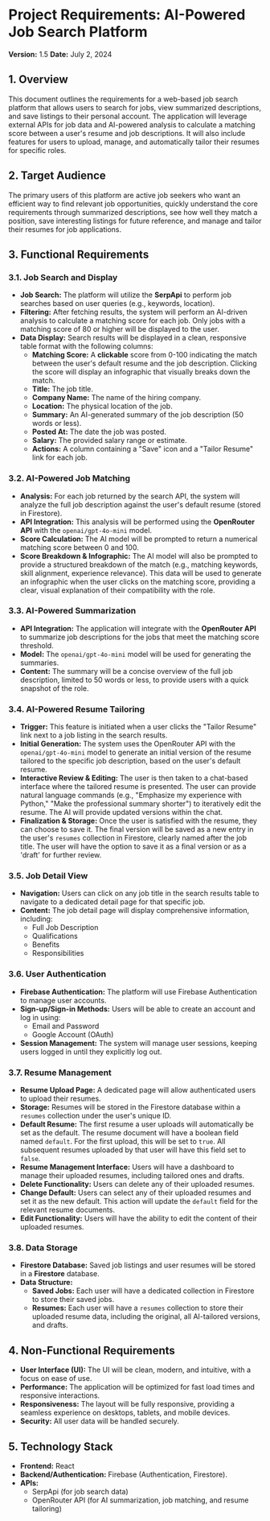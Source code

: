 # **Project Requirements: AI-Powered Job Search Platform**

**Version:** 1.5 **Date:** July 2, 2024

## **1\. Overview**

This document outlines the requirements for a web-based job search platform that allows users to search for jobs, view summarized descriptions, and save listings to their personal account. The application will leverage external APIs for job data and AI-powered analysis to calculate a matching score between a user's resume and job descriptions. It will also include features for users to upload, manage, and automatically tailor their resumes for specific roles.

## **2\. Target Audience**

The primary users of this platform are active job seekers who want an efficient way to find relevant job opportunities, quickly understand the core requirements through summarized descriptions, see how well they match a position, save interesting listings for future reference, and manage and tailor their resumes for job applications.

## **3\. Functional Requirements**

### **3.1. Job Search and Display**

* **Job Search:** The platform will utilize the **SerpApi** to perform job searches based on user queries (e.g., keywords, location).  
* **Filtering:** After fetching results, the system will perform an AI-driven analysis to calculate a matching score for each job. Only jobs with a matching score of 80 or higher will be displayed to the user.  
* **Data Display:** Search results will be displayed in a clean, responsive table format with the following columns:  
  * **Matching Score:** A **clickable** score from 0-100 indicating the match between the user's default resume and the job description. Clicking the score will display an infographic that visually breaks down the match.  
  * **Title:** The job title.  
  * **Company Name:** The name of the hiring company.  
  * **Location:** The physical location of the job.  
  * **Summary:** An AI-generated summary of the job description (50 words or less).  
  * **Posted At:** The date the job was posted.  
  * **Salary:** The provided salary range or estimate.  
  * **Actions:** A column containing a "Save" icon and a "Tailor Resume" link for each job.

### **3.2. AI-Powered Job Matching**

* **Analysis:** For each job returned by the search API, the system will analyze the full job description against the user's default resume (stored in Firestore).  
* **API Integration:** This analysis will be performed using the **OpenRouter API** with the `openai/gpt-4o-mini` model.  
* **Score Calculation:** The AI model will be prompted to return a numerical matching score between 0 and 100\.  
* **Score Breakdown & Infographic:** The AI model will also be prompted to provide a structured breakdown of the match (e.g., matching keywords, skill alignment, experience relevance). This data will be used to generate an infographic when the user clicks on the matching score, providing a clear, visual explanation of their compatibility with the role.

### **3.3. AI-Powered Summarization**

* **API Integration:** The application will integrate with the **OpenRouter API** to summarize job descriptions for the jobs that meet the matching score threshold.  
* **Model:** The `openai/gpt-4o-mini` model will be used for generating the summaries.  
* **Content:** The summary will be a concise overview of the full job description, limited to 50 words or less, to provide users with a quick snapshot of the role.

### **3.4. AI-Powered Resume Tailoring**

* **Trigger:** This feature is initiated when a user clicks the "Tailor Resume" link next to a job listing in the search results.  
* **Initial Generation:** The system uses the OpenRouter API with the `openai/gpt-4o-mini` model to generate an initial version of the resume tailored to the specific job description, based on the user's default resume.  
* **Interactive Review & Editing:** The user is then taken to a chat-based interface where the tailored resume is presented. The user can provide natural language commands (e.g., "Emphasize my experience with Python," "Make the professional summary shorter") to iteratively edit the resume. The AI will provide updated versions within the chat.  
* **Finalization & Storage:** Once the user is satisfied with the resume, they can choose to save it. The final version will be saved as a new entry in the user's `resumes` collection in Firestore, clearly named after the job title. The user will have the option to save it as a final version or as a 'draft' for further review.

### **3.5. Job Detail View**

* **Navigation:** Users can click on any job title in the search results table to navigate to a dedicated detail page for that specific job.  
* **Content:** The job detail page will display comprehensive information, including:  
  * Full Job Description  
  * Qualifications  
  * Benefits  
  * Responsibilities

### **3.6. User Authentication**

* **Firebase Authentication:** The platform will use Firebase Authentication to manage user accounts.  
* **Sign-up/Sign-in Methods:** Users will be able to create an account and log in using:  
  * Email and Password  
  * Google Account (OAuth)  
* **Session Management:** The system will manage user sessions, keeping users logged in until they explicitly log out.

### **3.7. Resume Management**

* **Resume Upload Page:** A dedicated page will allow authenticated users to upload their resumes.  
* **Storage:** Resumes will be stored in the Firestore database within a `resumes` collection under the user's unique ID.  
* **Default Resume:** The first resume a user uploads will automatically be set as the default. The resume document will have a boolean field named `default`. For the first upload, this will be set to `true`. All subsequent resumes uploaded by that user will have this field set to `false`.  
* **Resume Management Interface:** Users will have a dashboard to manage their uploaded resumes, including tailored ones and drafts.  
* **Delete Functionality:** Users can delete any of their uploaded resumes.  
* **Change Default:** Users can select any of their uploaded resumes and set it as the new default. This action will update the `default` field for the relevant resume documents.  
* **Edit Functionality:** Users will have the ability to edit the content of their uploaded resumes.

### **3.8. Data Storage**

* **Firestore Database:** Saved job listings and user resumes will be stored in a **Firestore** database.  
* **Data Structure:**  
  * **Saved Jobs:** Each user will have a dedicated collection in Firestore to store their saved jobs.  
  * **Resumes:** Each user will have a `resumes` collection to store their uploaded resume data, including the original, all AI-tailored versions, and drafts.

## **4\. Non-Functional Requirements**

* **User Interface (UI):** The UI will be clean, modern, and intuitive, with a focus on ease of use.  
* **Performance:** The application will be optimized for fast load times and responsive interactions.  
* **Responsiveness:** The layout will be fully responsive, providing a seamless experience on desktops, tablets, and mobile devices.  
* **Security:** All user data will be handled securely.

## **5\. Technology Stack**

* **Frontend:** React  
* **Backend/Authentication:** Firebase (Authentication, Firestore).  
* **APIs:**  
  * SerpApi (for job search data)  
  * OpenRouter API (for AI summarization, job matching, and resume tailoring)

